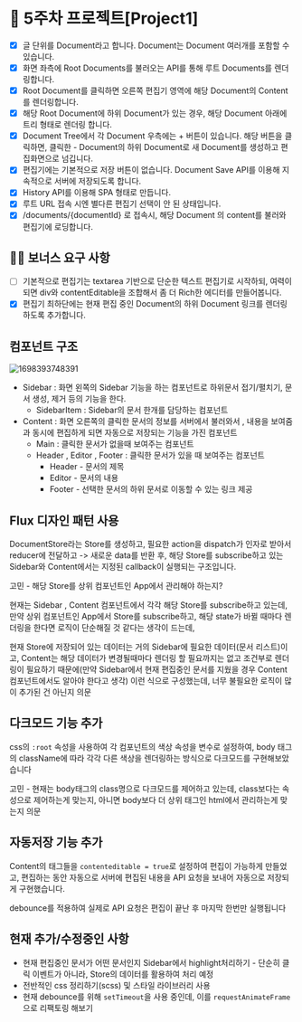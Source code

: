 # 📌 5주차 프로젝트[Project1]

- [x] 글 단위를 Document라고 합니다. Document는 Document 여러개를 포함할 수 있습니다.
- [x] 화면 좌측에 Root Documents를 불러오는 API를 통해 루트 Documents를 렌더링합니다.
- [x] Root Document를 클릭하면 오른쪽 편집기 영역에 해당 Document의 Content를 렌더링합니다.
- [x] 해당 Root Document에 하위 Document가 있는 경우, 해당 Document 아래에 트리 형태로 렌더링 합니다.
- [x] Document Tree에서 각 Document 우측에는 + 버튼이 있습니다. 해당 버튼을 클릭하면, 클릭한 - Document의 하위 Document로 새 Document를 생성하고 편집화면으로 넘깁니다.
- [x] 편집기에는 기본적으로 저장 버튼이 없습니다. Document Save API를 이용해 지속적으로 서버에 저장되도록 합니다.
- [x] History API를 이용해 SPA 형태로 만듭니다.
- [x] 루트 URL 접속 시엔 별다른 편집기 선택이 안 된 상태입니다.
- [x] /documents/{documentId} 로 접속시, 해당 Document 의 content를 불러와 편집기에 로딩합니다.

## 👩‍💻 보너스 요구 사항

- [ ] 기본적으로 편집기는 textarea 기반으로 단순한 텍스트 편집기로 시작하되, 여력이 되면 div와 contentEditable을 조합해서 좀 더 Rich한 에디터를 만들어봅니다.
- [x] 편집기 최하단에는 현재 편집 중인 Document의 하위 Document 링크를 렌더링하도록 추가합니다.

## 컴포넌트 구조

![1698393748391](image/README/1698393748391.png)

- Sidebar : 화면 왼쪽의 Sidebar 기능을 하는 컴포넌트로 하위문서 접기/펼치기, 문서 생성, 제거 등의 기능을 한다.
  - SidebarItem : Sidebar의 문서 한개를 담당하는 컴포넌트
- Content : 화면 오른쪽의 클릭한 문서의 정보를 서버에서 불러와서 , 내용을 보여줌과 동시에 편집하게 되면 자동으로 저장되는 기능을 가진 컴포넌트
  - Main : 클릭한 문서가 없을때 보여주는 컴포넌트
  - Header , Editor , Footer : 클릭한 문서가 있을 때 보여주는 컴포넌트
    - Header - 문서의 제목
    - Editor - 문서의 내용
    - Footer - 선택한 문서의 하위 문서로 이동할 수 있는 링크 제공

## Flux 디자인 패턴 사용

DocumentStore라는 Store를 생성하고, 필요한 action을 dispatch가 인자로 받아서 reducer에 전달하고 -> 새로운 data를 반환 후, 해당 Store를 subscribe하고 있는 Sidebar와 Content에서는 지정된 callback이 실행되는 구조입니다.

고민 - 해당 Store를 상위 컴포넌트인 App에서 관리해야 하는지?

현재는 Sidebar , Content 컴포넌트에서 각각 해당 Store를 subscribe하고 있는데, 만약 상위 컴포넌트인 App에서 Store를 subscribe하고, 해당 state가 바뀔 때마다 렌더링을 한다면 로직이 단순해질 것 같다는 생각이 드는데,

현재 Store에 저장되어 있는 데이터는 거의 Sidebar에 필요한 데이터(문서 리스트)이고, Content는 해당 데이터가 변경될때마다 렌더링 할 필요까지는 없고 조건부로 렌더링이 필요하기 때문에(만약 Sidebar에서 현재 편집중인 문서를 지웠을 경우 Content 컴포넌트에서도 알아야 한다고 생각) 이런 식으로 구성했는데, 너무 불필요한 로직이 많이 추가된 건 아닌지 의문

## 다크모드 기능 추가

css의 `:root` 속성을 사용하여 각 컴포넌트의 색상 속성을 변수로 설정하여, body 태그의 className에 따라 각각 다른 색상을 렌더링하는 방식으로 다크모드를 구현해보았습니다

고민 - 현재는 body태그의 class명으로 다크모드를 제어하고 있는데, class보다는 속성으로 제어하는게 맞는지, 아니면 body보다 더 상위 태그인 html에서 관리하는게 맞는지 의문

## 자동저장 기능 추가

Content의 태그들을 `contenteditable = true`로 설정하여 편집이 가능하게 만들었고, 편집하는 동안 자동으로 서버에 편집된 내용을 API 요청을 보내어 자동으로 저장되게 구현했습니다.

debounce를 적용하여 실제로 API 요청은 편집이 끝난 후 마지막 한번만 실행됩니다

## 현재 추가/수정중인 사항

- 현재 편집중인 문서가 어떤 문서인지 Sidebar에서 highlight처리하기 - 단순히 클릭 이벤트가 아니라, Store의 데이터를 활용하여 처리 예정
- 전반적인 css 정리하기(scss) 및 스타일 라이브러리 사용
- 현재 debounce를 위해 `setTimeout`을 사용 중인데, 이를 `requestAnimateFrame`으로 리팩토링 해보기
